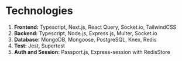 # Technologies
1. **Frontend:** Typescript, Next.js, React Query, Socket.io, TailwindCSS
2. **Backend:** Typescript, Node.js, Express.js, Multer, Socket.io
3. **Database:** MongoDB, Mongoose, PostgreSQL, Knex, Redis
4. **Test:** Jest, Supertest
5. **Auth and Session:** Passport.js, Express-session with RedisStore
